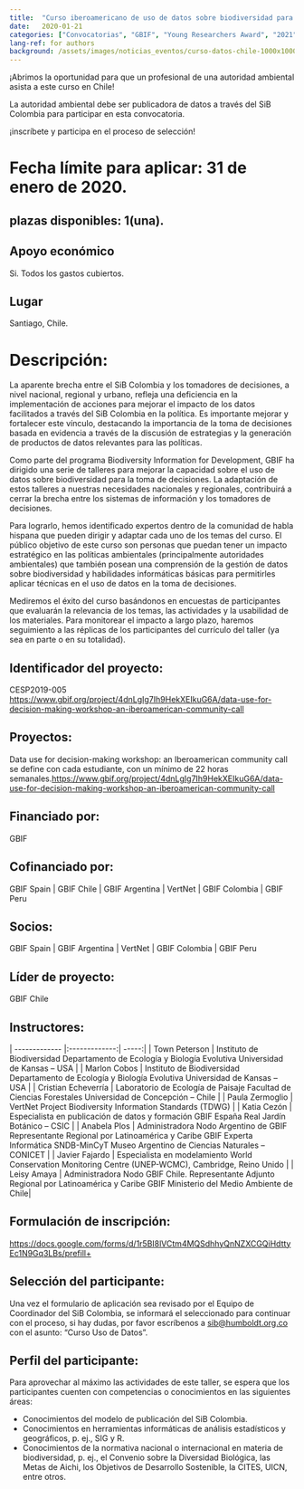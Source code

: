 ```yaml
---
title:  "Curso iberoamericano de uso de datos sobre biodiversidad para la toma de decisiones"
date:   2020-01-21
categories: ["Convocatorias", "GBIF", "Young Researchers Award", "2021"]
lang-ref: for authors
background: /assets/images/noticias_eventos/curso-datos-chile-1000x1000.jpg
---
```


¡Abrimos la oportunidad para que un profesional de una autoridad ambiental asista a este curso en Chile!

La autoridad ambiental debe ser publicadora de datos a través del SiB Colombia para participar en esta convocatoria.

¡inscríbete y participa en el proceso de selección!

# Fecha límite para aplicar: 31 de enero de 2020.
## plazas disponibles: 1(una).
## Apoyo económico
Si. Todos los gastos cubiertos.
## Lugar
Santiago, Chile.

# Descripción:
La aparente brecha entre el SiB Colombia y los tomadores de decisiones, a nivel nacional, regional y urbano, refleja una deficiencia en la implementación de acciones para mejorar el impacto de los datos facilitados a través del SiB Colombia en la política. Es importante mejorar y fortalecer este vínculo, destacando la importancia de la toma de decisiones basada en evidencia a través de la discusión de estrategias y la generación de productos de datos relevantes para las políticas.

Como parte del programa Biodiversity Information for Development, GBIF ha dirigido una serie de talleres para mejorar la capacidad sobre el uso de datos sobre biodiversidad para la toma de decisiones. La adaptación de estos talleres a nuestras necesidades nacionales y regionales, contribuirá a cerrar la brecha entre los sistemas de información y los tomadores de decisiones.

Para lograrlo, hemos identificado expertos dentro de la comunidad de habla hispana que pueden dirigir y adaptar cada uno de los temas del curso. El público objetivo de este curso son personas que puedan tener un impacto estratégico en las políticas ambientales (principalmente autoridades ambientales) que también posean una comprensión de la gestión de datos sobre biodiversidad y habilidades informáticas básicas para permitirles aplicar técnicas en el  uso de datos en la toma de decisiones.

Mediremos el éxito del curso basándonos en encuestas de participantes que evaluarán la relevancia de los temas, las actividades y la usabilidad de los materiales. Para monitorear el impacto a largo plazo, haremos seguimiento a las réplicas de los participantes del currículo del taller (ya sea en parte o en su totalidad).

## Identificador del proyecto:

CESP2019-005
https://www.gbif.org/project/4dnLgIg7Ih9HekXEIkuG6A/data-use-for-decision-making-workshop-an-iberoamerican-community-call

## Proyectos:

Data use for decision-making workshop: an Iberoamerican community call
se define con cada estudiante, con un mínimo de 22 horas semanales.https://www.gbif.org/project/4dnLgIg7Ih9HekXEIkuG6A/data-use-for-decision-making-workshop-an-iberoamerican-community-call

## Financiado por:

GBIF

## Cofinanciado por:

GBIF Spain | GBIF Chile | GBIF Argentina | VertNet | GBIF Colombia | GBIF Peru

## Socios:

GBIF Spain | GBIF Argentina | VertNet | GBIF Colombia | GBIF Peru

## Líder de proyecto:

GBIF Chile

## Instructores:

| ------------- |:-------------:| -----:|
| Town Peterson | Instituto de Biodiversidad
Departamento de Ecología y Biología Evolutiva
Universidad de Kansas – USA | 
| Marlon Cobos | Instituto de Biodiversidad
Departamento de Ecología y Biología Evolutiva
Universidad de Kansas – USA | 
| Cristian Echeverría | Laboratorio de Ecología de Paisaje
Facultad de Ciencias Forestales
Universidad de Concepción – Chile | 
| Paula Zermoglio | VertNet Project
Biodiversity Information Standards (TDWG) | 
| Katia Cezón | Especialista en publicación de datos y formación
GBIF España
Real Jardín Botánico – CSIC | 
| Anabela Plos | Administradora Nodo Argentino de GBIF
Representante Regional por Latinoamérica y Caribe GBIF
Experta Informática SNDB-MinCyT
Museo Argentino de Ciencias Naturales – CONICET | 
| Javier Fajardo | Especialista en modelamiento
World Conservation Monitoring Centre (UNEP-WCMC), Cambridge, Reino Unido | 
| Leisy Amaya | Administradora Nodo GBIF Chile.
Representante Adjunto Regional por Latinoamérica y Caribe GBIF
Ministerio del Medio Ambiente de Chile| 

## Formulación de inscripción:
https://docs.google.com/forms/d/1r5BI8lVCtm4MQSdhhyQnNZXCGQiHdttyEc1N9Gq3LBs/prefill+

## Selección del participante:
Una vez el formulario de aplicación sea revisado por el Equipo de Coordinador del SiB Colombia, se informará el seleccionado para continuar con el proceso, si hay dudas, por favor escríbenos a sib@humboldt.org.co con el asunto: “Curso Uso de Datos”.

## Perfil del participante:
Para aprovechar al máximo las actividades de este taller, se espera que los participantes cuenten con competencias o conocimientos en las siguientes áreas:

- Conocimientos del modelo de publicación del SiB Colombia.
- Conocimientos en herramientas informáticas de análisis estadísticos y geográficos, p. ej., SIG y R.
- Conocimientos de la normativa nacional o internacional en materia de biodiversidad, p. ej., el Convenio sobre la Diversidad Biológica, las Metas de Aichi, los Objetivos de Desarrollo Sostenible, la CITES, UICN, entre otros.

